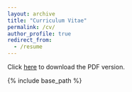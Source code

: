 ```yaml
---
layout: archive
title: "Curriculum Vitae"
permalink: /cv/
author_profile: true
redirect_from:
  - /resume
---
```


Click [here](https://sakinashibuya.github.io/files/CV_SakinaShibuya.pdf) to download the PDF version.

{% include base_path %}

